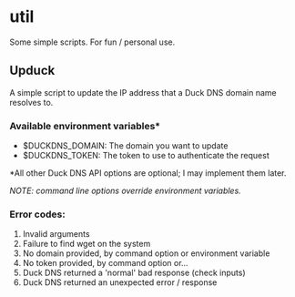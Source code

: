 # util
Some simple scripts. For fun / personal use.

## Upduck
 A simple script to update the IP address that a Duck DNS domain name resolves to.

### Available environment variables*
- $DUCKDNS_DOMAIN: The domain you want to update
- $DUCKDNS_TOKEN: The token to use to authenticate the request

*All other Duck DNS API options are optional; I may implement them later.

_NOTE: command line options override environment variables._

###  Error codes:
1. Invalid arguments
2. Failure to find wget on the system
3. No domain provided, by command option or environment variable
4. No token provided, by command option or...
5. Duck DNS returned a 'normal' bad response (check inputs)
6. Duck DNS returned an unexpected error / response
